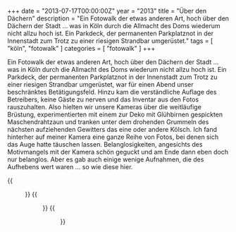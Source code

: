+++
date = "2013-07-17T00:00:00Z"
year = "2013"
title = "Über den Dächern"
description = "Ein Fotowalk der etwas anderen Art, hoch über den Dächern der Stadt ... was in Köln durch die Allmacht des Doms wiederum nicht allzu hoch ist. Ein Parkdeck, der permanenten Parkplatznot in der Innenstadt zum Trotz zu einer riesigen Strandbar umgerüstet."
tags = [ "köln", "fotowalk" ]
categories = [ "fotowalk" ]
+++

Ein Fotowalk der etwas anderen Art, hoch über den Dächern der Stadt ... was in Köln durch die Allmacht des Doms wiederum nicht allzu hoch ist. Ein Parkdeck, der permanenten Parkplatznot in der Innenstadt zum Trotz zu einer riesigen Strandbar umgerüstet, war für einen Abend unser beschränktes Betätigungsfeld. Hinzu kam die verständliche Auflage des Betreibers, keine Gäste zu nerven und das Inventar aus den Fotos rauszuhalten. Also hielten wir unsere Kameras über die weitläufige Brüstung, experimentierten mit einem zur Deko mit Glühbirnen gespickten Maschendrahtzaun und tranken unter dem drohenden Grummeln des nächsten aufziehenden Gewitters das eine oder andere Kölsch. Ich fand hinterher auf meiner Kamera eine ganze Reihe von Fotos, bei denen sich das Auge hatte täuschen lassen. Belanglosigkeiten, angesichts des Motivmangels mit der Kamera schön geguckt und am Ende dann eben doch nur belanglos. Aber es gab auch einige wenige Aufnahmen, die des Aufhebens wert waren ... so wie diese hier.

{{<figure src="/images/2013/20130620-2020-038-1.png" title="White Lines">}}
{{<figure src="/images/2013/20130620-2112-077-1.png" title="Lichtbogen">}}
{{<figure src="/images/2013/20130620-2128-089-1.png" title="Über den Dächern">}}
